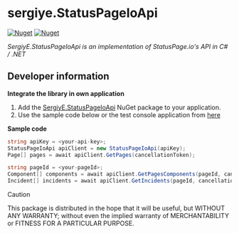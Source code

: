 # sergiye.StatusPageIoApi

[![Nuget](https://img.shields.io/nuget/v/SergiyE.StatusPageIoApi?style=for-the-badge)](https://www.nuget.org/packages/SergiyE.StatusPageIoApi/)
[![Nuget](https://img.shields.io/nuget/dt/SergiyE.StatusPageIoApi?label=nuget-downloads&style=for-the-badge)](https://www.nuget.org/packages/SergiyE.StatusPageIoApi/)

*SergiyE.StatusPageIoApi is an implementation of StatusPage.io's API in C# / .NET*

## Developer information
**Integrate the library in own application**
1. Add the [SergiyE.StatusPageIoApi](https://www.nuget.org/packages/SergiyE.StatusPageIoApi/) NuGet package to your application.
2. Use the sample code below or the test console application from [here](https://github.com/SergiyE/StatusPageIoApi/tree/master/LibTest)


**Sample code**
```c#
string apiKey = <your-api-key>;
StatusPageIoApi apiClient = new StatusPageIoApi(apiKey);
Page[] pages = await apiClient.GetPages(cancellationToken);

string pageId = <your-pageId>;
Component[] components = await apiClient.GetPagesComponents(pageId, cancellationToken: cancellationToken);
Incident[] incidents = await apiClient.GetIncidents(pageId, cancellationToken: cancellationToken);
```


> [!CAUTION]
> This package is distributed in the hope that it will be useful, but WITHOUT ANY WARRANTY; without even the implied warranty of MERCHANTABILITY or FITNESS FOR A PARTICULAR PURPOSE.
